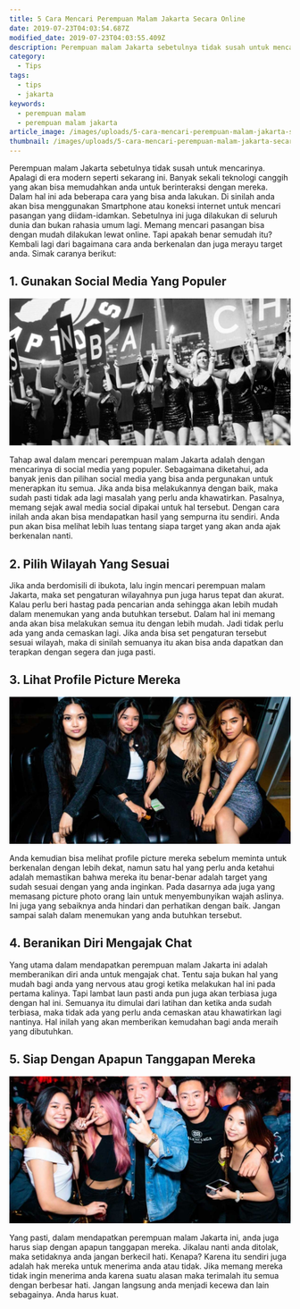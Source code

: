 ```yaml
---
title: 5 Cara Mencari Perempuan Malam Jakarta Secara Online
date: 2019-07-23T04:03:54.687Z
modified_date: 2019-07-23T04:03:55.409Z
description: Perempuan malam Jakarta sebetulnya tidak susah untuk mencarinya. Apalagi di era modern seperti sekarang ini. Banyak sekali teknologi canggih.
category:
  - Tips
tags:
  - tips
  - jakarta
keywords:
  - perempuan malam
  - perempuan malam jakarta
article_image: /images/uploads/5-cara-mencari-perempuan-malam-jakarta-secara-online-1.jpg
thumbnail: /images/uploads/5-cara-mencari-perempuan-malam-jakarta-secara-online-1-001.jpg
---
```

Perempuan malam Jakarta sebetulnya tidak susah untuk mencarinya. Apalagi di era modern seperti sekarang ini. Banyak sekali teknologi canggih yang akan bisa memudahkan anda untuk berinteraksi dengan mereka. Dalam hal ini ada beberapa cara yang bisa anda lakukan. Di sinilah anda akan bisa menggunakan Smartphone atau koneksi internet untuk mencari pasangan yang diidam-idamkan. Sebetulnya ini juga dilakukan di seluruh dunia dan bukan rahasia umum lagi. Memang mencari pasangan bisa dengan mudah dilakukan lewat online. Tapi apakah benar semudah itu? Kembali lagi dari bagaimana cara anda berkenalan dan juga merayu target anda. Simak caranya berikut:



## 1. Gunakan Social Media Yang Populer

![5 Cara Mencari Perempuan Malam Jakarta Secara Online](/images/uploads/5-cara-mencari-perempuan-malam-jakarta-secara-online-3.jpg)

Tahap awal dalam mencari perempuan malam Jakarta adalah dengan mencarinya di social media yang populer. Sebagaimana diketahui, ada banyak jenis dan pilihan social media yang bisa anda pergunakan untuk menerapkan itu semua. Jika anda bisa melakukannya dengan baik, maka sudah pasti tidak ada lagi masalah yang perlu anda khawatirkan. Pasalnya, memang sejak awal media social dipakai untuk hal tersebut. Dengan cara inilah anda akan bisa mendapatkan hasil yang sempurna itu sendiri. Anda pun akan bisa melihat lebih luas tentang siapa target yang akan anda ajak berkenalan nanti.



## 2. Pilih Wilayah Yang Sesuai

Jika anda berdomisili di ibukota, lalu ingin mencari perempuan malam Jakarta, maka set pengaturan wilayahnya pun juga harus tepat dan akurat. Kalau perlu beri hastag pada pencarian anda sehingga akan lebih mudah dalam menemukan yang anda butuhkan tersebut. Dalam hal ini memang anda akan bisa melakukan semua itu dengan lebih mudah. Jadi tidak perlu ada yang anda cemaskan lagi. Jika anda bisa set pengaturan tersebut sesuai wilayah, maka di sinilah semuanya itu akan bisa anda dapatkan dan terapkan dengan segera dan juga pasti.



## 3. Lihat Profile Picture Mereka

![5 Cara Mencari Perempuan Malam Jakarta Secara Online](/images/uploads/5-cara-mencari-perempuan-malam-jakarta-secara-online-2.jpg)

Anda kemudian bisa melihat profile picture mereka sebelum meminta untuk berkenalan dengan lebih dekat, namun satu hal yang perlu anda ketahui adalah memastikan bahwa mereka itu benar-benar adalah target yang sudah sesuai dengan yang anda inginkan. Pada dasarnya ada juga yang memasang picture photo orang lain untuk menyembunyikan wajah aslinya. Ini juga yang sebaiknya anda hindari dan perhatikan dengan baik. Jangan sampai salah dalam menemukan yang anda butuhkan tersebut. 



## 4. Beranikan Diri Mengajak Chat

Yang utama dalam mendapatkan perempuan malam Jakarta ini adalah memberanikan diri anda untuk mengajak chat. Tentu saja bukan hal yang mudah bagi anda yang nervous atau grogi ketika melakukan hal ini pada pertama kalinya. Tapi lambat laun pasti anda pun juga akan terbiasa juga dengan hal ini. Semuanya itu dimulai dari latihan dan ketika anda sudah terbiasa, maka tidak ada yang perlu anda cemaskan atau khawatirkan lagi nantinya. Hal inilah yang akan memberikan kemudahan bagi anda meraih yang dibutuhkan.



## 5. Siap Dengan Apapun Tanggapan Mereka

![5 Cara Mencari Perempuan Malam Jakarta Secara Online](/images/uploads/5-cara-mencari-perempuan-malam-jakarta-secara-online-1.jpg)

Yang pasti, dalam mendapatkan perempuan malam Jakarta ini, anda juga harus siap dengan apapun tanggapan mereka. Jikalau nanti anda ditolak, maka setidaknya anda jangan berkecil hati. Kenapa? Karena itu sendiri juga adalah hak mereka untuk menerima anda atau tidak. Jika memang mereka tidak ingin menerima anda karena suatu alasan maka terimalah itu semua dengan berbesar hati. Jangan langsung anda menjadi kecewa dan lain sebagainya. Anda harus kuat.

